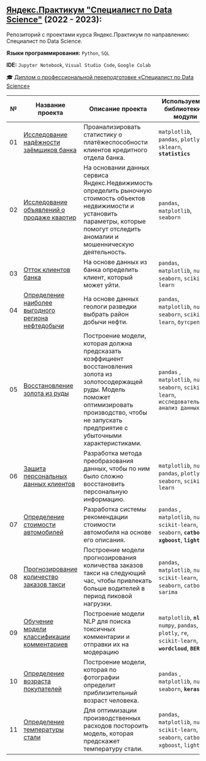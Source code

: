 ## [Яндекс.Практикум "Специалист по Data Science"](https://praktikum.yandex.ru/data-scientist) (2022 - 2023):
Репозиторий с проектами курса Яндекс.Практикум по направлению: Специалист по Data Science.

**Языки программирования:** `Python`, `SQL`

**IDE:** `Jupyter Notebook`, `Visual Studio Code`, `Google Colab`


:mortar_board: [Диплом о профессиональной переподготовке «Специалист по Data Science»](https://drive.google.com/file/d/1_viULvnU98b_W9IlIB16N2eEes5neRsu/view?usp=sharing)

| № | Название проекта | Описание проекта | Используемые библиотеки и модули |
| --- | ------------------ | ---------------------------------- | ---------- | 
| 01 | [Исследование надёжности заёмщиков банка](https://github.com/Egotoire/Portfolio/tree/main/01_assessment_of_reliability) | Проанализировать статистику о платёжеспособности клиентов кредитного отдела банка. | `matplotlib`, `pandas`, `plotly`, **`re`**, `sklearn`, **`statistics`** |
| 02 | [Исследование объявлений о продаже квартир](https://github.com/Egotoire/Portfolio/tree/main/02_real_estate) | На основании данных сервиса Яндекс.Недвижимость определить рыночную стоимость объектов недвижимости и установить параметры, которые помогут отследить аномалии и мошенническую деятельность. | `pandas`, `matplotlib`, `seaborn` |
| 03 | [Отток клиентов банка](https://github.com/Egotoire/Portfolio/tree/main/04_churn_rate) | На основе данных из банка определить клиент, который может уйти. | `pandas`, `matplotlib`, `numpy`, `seaborn`, `scikit-learn` |
| 04 | [Определение наиболее выгодного региона нефтедобычи](https://github.com/Egotoire/Portfolio/tree/main/05_boreholes) | На основе данных геологи разведки выбрать район добычи нефти. | `pandas`, `matplotlib`, `numpy`, `seaborn`, `scikit-learn`, `бутсреп` |
| 05 | [Восстановление золота из руды](https://github.com/Egotoire/Portfolio/tree/main/06_flotation) | Построение модели, которая должна предсказать коэффициент восстановления золота из золотосодержащей руды. Модель поможет оптимизировать производство, чтобы не запускать предприятие с убыточными характеристиками. | `pandas` , `matplotlib`, `numpy`, `seaborn`, `scikit-learn`, `исследовательский анализ данных` |
| 06 | [Защита персональных данных клиентов](https://github.com/Egotoire/Portfolio/tree/main/07_personal_data_protection) | Разработка метода преобразования данных, чтобы по ним было сложно восстановить персональную информацию. |  `matplotlib`, `numpy`, `pandas`, `plotly`, `seaborn`, `scikit-learn` |
| 07 | [Определение стоимости автомобилей](https://github.com/Egotoire/Portfolio/tree/main/08_car_price) | Разработка системы рекомендации стоимости автомобиля на основе его описания. | `pandas` , `matplotlib`, `numpy`, `scikit-learn`, `seaborn`, **`catboost`**, **`xgboost`**, **`lightgbm`** |
| 08 | [Прогнозирование количество заказов такси](https://github.com/Egotoire/Portfolio/tree/main/09_time_series) | Построение модели прогнозирования количества заказов такси на следующий час, чтобы привлекать больше водителей в период пиковой нагрузки. | `pandas`, `matplotlib`, `numpy`, `scikit-learn`, `seaborn`, `catboost`, `sarima` | 
| 09 | [Обучение модели классификации комментариев](https://github.com/Egotoire/Portfolio/tree/main/10_NLP) | Построение модели NLP для поиска токсичных комментарии и отправки их на модерацию | `matplotlib`, **`nltk`**, `numpy`, `pandas`, `plotly`, `re`, `scikit-learn`, **`wordcloud`**, **`BERT`** |
| 10 | [Определение возраста покупателей](https://github.com/Egotoire/Portfolio/blob/main/11_CV/README.md) | Построение модели, которая по фотографии определит приблизительный возраст человека. | `pandas` , `matplotlib`, `numpy`, `seaborn`, **`keras`** |
| 11 | [Определение температуры стали](https://github.com/Egotoire/Portfolio/blob/main/12_bulk/README.md) | Для оптимизации производственных расходов постороить модель, которая предскажет температуру стали. | `pandas`, `matplotlib`, `numpy`, `scikit-learn`, `seaborn`, `catboost`, `xgboost`, `lightgbm` |
